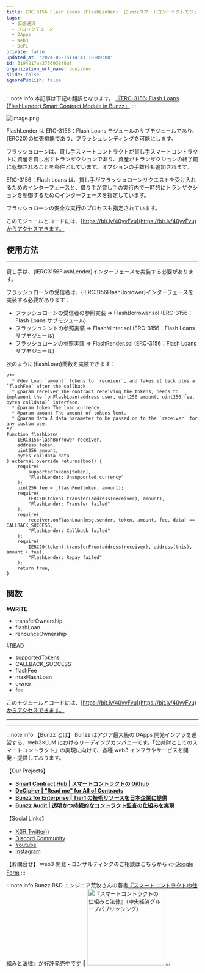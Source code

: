 ```yaml
---
title: ERC-3156 Flash Loans (FlashLender) 【Bunzzスマートコントラクトモジュール】
tags:
  - 仮想通貨
  - ブロックチェーン
  - DApps
  - Web3
  - DeFi
private: false
updated_at: '2024-05-15T14:41:16+09:00'
id: 3194217aa3756938f8af
organization_url_name: bunzzdev
slide: false
ignorePublish: false
---
```

:::note info
本記事は下記の翻訳となります。
[『ERC-3156: Flash Loans (FlashLender) Smart Contract Module in Bunzz』](https://blog.bunzz.dev/erc-3156-flash-loans-flashlender-smart-contract-module-in-bunzz/)
:::

![image.png](https://qiita-image-store.s3.ap-northeast-1.amazonaws.com/0/1926720/ad9aa2f7-86db-ed70-e6fb-d47fe73b9d1d.png)

FlashLender は ERC-3156：Flash Loans モジュールのサブモジュールであり、{ERC20}の拡張機能であり、フラッシュレンディングを可能にします。

フラッシュローンは、貸し手スマートコントラクトが貸し手スマートコントラクトに資産を貸し出すトランザクションであり、資産がトランザクションの終了前に返却されることを条件としています。オプションの手数料も追加されます。

ERC-3156：Flash Loans は、貸し手がフラッシュローンリクエストを受け入れるためのインターフェースと、借り手が貸し手の実行内で一時的にトランザクションを制御するためのインターフェースを指定しています。

フラッシュローンの安全な実行のプロセスも指定されています。

このモジュールとコードには、[https://bit.ly/40yvFvu](https://bit.ly/40yvFvu)からアクセスできます。

## 使用方法

---

貸し手は、{IERC3156FlashLender}インターフェースを実装する必要があります。

フラッシュローンの受信者は、{IERC3156FlashBorrower}インターフェースを実装する必要があります：

- フラッシュローンの受信者の参照実装 => FlashBorrower.sol (ERC-3156：Flash Loans サブモジュール)
- フラッシュミントの参照実装 => FlashMinter.sol (ERC-3156：Flash Loans サブモジュール)
- フラッシュローンの参照実装 => FlashRender.sol (ERC-3156：Flash Loans サブモジュール)

次のように{flashLoan}関数を実装できます：

```
/**
  * @dev Loan `amount` tokens to `receiver`, and takes it back plus a `flashFee` after the callback.
  * @param receiver The contract receiving the tokens, needs to implement the `onFlashLoan(address user, uint256 amount, uint256 fee, bytes calldata)` interface.
  * @param token The loan currency.
  * @param amount The amount of tokens lent.
  * @param data A data parameter to be passed on to the `receiver` for any custom use.
*/
function flashLoan(
    IERC3156FlashBorrower receiver,
    address token,
    uint256 amount,
    bytes calldata data
) external override returns(bool) {
    require(
        supportedTokens[token],
        "FlashLender: Unsupported currency"
    );
    uint256 fee = _flashFee(token, amount);
    require(
        IERC20(token).transfer(address(receiver), amount),
        "FlashLender: Transfer failed"
    );
    require(
        receiver.onFlashLoan(msg.sender, token, amount, fee, data) == CALLBACK_SUCCESS,
        "FlashLender: Callback failed"
    );
    require(
        IERC20(token).transferFrom(address(receiver), address(this), amount + fee),
        "FlashLender: Repay failed"
    );
    return true;
}
```

## 関数

**#WRITE**

- transferOwnership
- flashLoan
- renounceOwnership

#READ

- supportedTokens
- CALLBACK_SUCCESS
- flashFee
- maxFlashLoan
- owner
- fee

このモジュールとコードには、[https://bit.ly/40yvFvu](https://bit.ly/40yvFvu)からアクセスできます。

---

---

:::note info
【Bunzz とは】
Bunzz はアジア最大級の DApps 開発インフラを運営する、web3×LLM におけるリーディングカンパニーです。「公共財としてのスマートコントラクト」の実現に向けて、各種 web3 インフラやサービスを開発・提供しております。

【Our Projects】

- **[Smart Contract Hub | スマートコントラクトの Github](https://www.bunzz.dev/)**
- **[DeCipher | "Read me" for All of Contracts](https://www.bunzz.dev/decipher)**
- **[Bunzz for Enterprise | Tier1 の技術リソースを日本企業に提供](https://enterprise.bunzz.dev/ja)**
- **[Bunzz Audit | 透明かつ持続的なコントラクト監査の仕組みを実現](hhttps://www.bunzz.dev/audit)**

【Social Links】

- [X(旧 Twitter))](https://twitter.com/BunzzDev)
- [Discord Community](https://t.co/6hHgssJdvW)
- [Youtube](https://www.youtube.com/@bunzzdev)
- [Instagram](https://www.instagram.com/bunzzdev/)

【お問合せ】
web3 開発・コンサルティングのご相談はこちらから 👉[Google Form](https://forms.gle/4tgQjWSw2MMMZW6E6)
:::

:::note info
Bunzz R&D エンジニア荒牧さんの著書[『スマートコントラクトの仕組みと法律』](https://amzn.to/3V03sNH)が好評発売中です 📕
<a href="https://amzn.to/3V03sNH" rel="nofollow" referrerpolicy="no-referrer-when-downgrade">
<img
    src="https://m.media-amazon.com/images/I/81wopoZ1K4L._SY522_.jpg"
    alt="『スマートコントラクトの仕組みと法律』（中央経済グループパブリッシング）"
    width="200px"
    height="auto"
    Style="border: 0px;"
  />
</a>
:::
